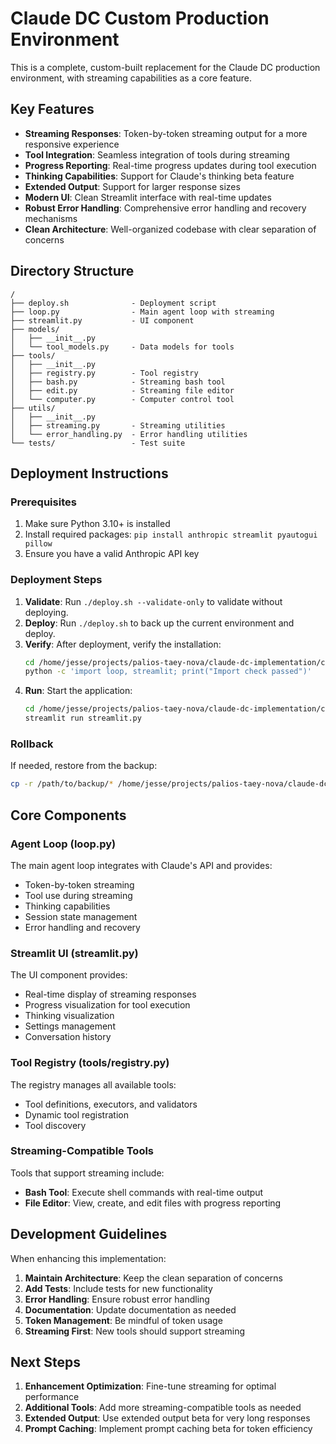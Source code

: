 # Claude DC Custom Production Environment

This is a complete, custom-built replacement for the Claude DC production environment, with streaming capabilities as a core feature.

## Key Features

- **Streaming Responses**: Token-by-token streaming output for a more responsive experience
- **Tool Integration**: Seamless integration of tools during streaming
- **Progress Reporting**: Real-time progress updates during tool execution
- **Thinking Capabilities**: Support for Claude's thinking beta feature
- **Extended Output**: Support for larger response sizes
- **Modern UI**: Clean Streamlit interface with real-time updates
- **Robust Error Handling**: Comprehensive error handling and recovery mechanisms
- **Clean Architecture**: Well-organized codebase with clear separation of concerns

## Directory Structure

```
/
├── deploy.sh              - Deployment script
├── loop.py                - Main agent loop with streaming
├── streamlit.py           - UI component
├── models/
│   ├── __init__.py
│   └── tool_models.py     - Data models for tools
├── tools/
│   ├── __init__.py
│   ├── registry.py        - Tool registry
│   ├── bash.py            - Streaming bash tool
│   ├── edit.py            - Streaming file editor
│   └── computer.py        - Computer control tool
├── utils/
│   ├── __init__.py
│   ├── streaming.py       - Streaming utilities
│   └── error_handling.py  - Error handling utilities
└── tests/                 - Test suite
```

## Deployment Instructions

### Prerequisites

1. Make sure Python 3.10+ is installed
2. Install required packages: `pip install anthropic streamlit pyautogui pillow`
3. Ensure you have a valid Anthropic API key

### Deployment Steps

1. **Validate**: Run `./deploy.sh --validate-only` to validate without deploying.
2. **Deploy**: Run `./deploy.sh` to back up the current environment and deploy.
3. **Verify**: After deployment, verify the installation:
   ```bash
   cd /home/jesse/projects/palios-taey-nova/claude-dc-implementation/computeruse/computer_use_demo
   python -c 'import loop, streamlit; print("Import check passed")'
   ```
4. **Run**: Start the application:
   ```bash
   cd /home/jesse/projects/palios-taey-nova/claude-dc-implementation/computeruse/computer_use_demo
   streamlit run streamlit.py
   ```

### Rollback

If needed, restore from the backup:
```bash
cp -r /path/to/backup/* /home/jesse/projects/palios-taey-nova/claude-dc-implementation/computeruse/computer_use_demo/
```

## Core Components

### Agent Loop (loop.py)

The main agent loop integrates with Claude's API and provides:
- Token-by-token streaming
- Tool use during streaming
- Thinking capabilities
- Session state management
- Error handling and recovery

### Streamlit UI (streamlit.py)

The UI component provides:
- Real-time display of streaming responses
- Progress visualization for tool execution
- Thinking visualization
- Settings management
- Conversation history

### Tool Registry (tools/registry.py)

The registry manages all available tools:
- Tool definitions, executors, and validators
- Dynamic tool registration
- Tool discovery

### Streaming-Compatible Tools

Tools that support streaming include:
- **Bash Tool**: Execute shell commands with real-time output
- **File Editor**: View, create, and edit files with progress reporting

## Development Guidelines

When enhancing this implementation:

1. **Maintain Architecture**: Keep the clean separation of concerns
2. **Add Tests**: Include tests for new functionality
3. **Error Handling**: Ensure robust error handling
4. **Documentation**: Update documentation as needed
5. **Token Management**: Be mindful of token usage
6. **Streaming First**: New tools should support streaming

## Next Steps

1. **Enhancement Optimization**: Fine-tune streaming for optimal performance
2. **Additional Tools**: Add more streaming-compatible tools as needed
3. **Extended Output**: Use extended output beta for very long responses
4. **Prompt Caching**: Implement prompt caching beta for token efficiency
